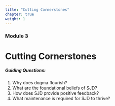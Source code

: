 ```yaml
---
title: "Cutting Cornerstones"
chapter: true
weight: 1
---
```

### Module 3
# Cutting Cornerstones

##### Guiding Questions:

1. Why does dogma flourish?
2. What are the foundational beliefs of SJD?
3. How does SJD provide positive feedback?
4. What maintenance is required for SJD to thrive?

